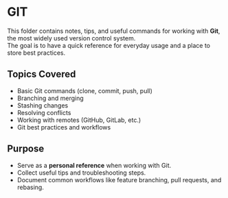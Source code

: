 # GIT
This folder contains notes, tips, and useful commands for working with **Git**, the most widely used version control system.  
The goal is to have a quick reference for everyday usage and a place to store best practices.

## Topics Covered
- Basic Git commands (clone, commit, push, pull)
- Branching and merging
- Stashing changes
- Resolving conflicts
- Working with remotes (GitHub, GitLab, etc.)
- Git best practices and workflows

## Purpose
- Serve as a **personal reference** when working with Git.
- Collect useful tips and troubleshooting steps.
- Document common workflows like feature branching, pull requests, and rebasing.